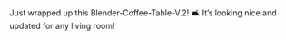 Just wrapped up this Blender-Coffee-Table-V.2! 🛋️ It’s looking nice and updated for any living room!

